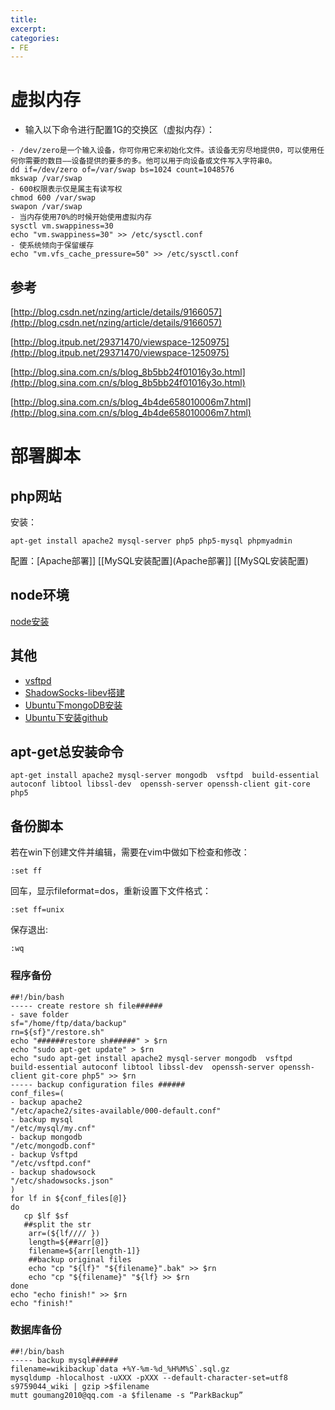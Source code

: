 ```yaml
---
title: 
excerpt: 
categories: 
- FE
---
```




# 虚拟内存
* 输入以下命令进行配置1G的交换区（虚拟内存）：
```
- /dev/zero是一个输入设备，你可你用它来初始化文件。该设备无穷尽地提供0，可以使用任何你需要的数目——设备提供的要多的多。他可以用于向设备或文件写入字符串0。
dd if=/dev/zero of=/var/swap bs=1024 count=1048576
mkswap /var/swap
- 600权限表示仅是属主有读写权
chmod 600 /var/swap
swapon /var/swap
- 当内存使用70%的时候开始使用虚拟内存
sysctl vm.swappiness=30
echo "vm.swappiness=30" >> /etc/sysctl.conf
- 使系统倾向于保留缓存
echo "vm.vfs_cache_pressure=50" >> /etc/sysctl.conf
```

## 参考
[http://blog.csdn.net/nzing/article/details/9166057](http://blog.csdn.net/nzing/article/details/9166057)

[http://blog.itpub.net/29371470/viewspace-1250975](http://blog.itpub.net/29371470/viewspace-1250975)

[http://blog.sina.com.cn/s/blog_8b5bb24f01016y3o.html](http://blog.sina.com.cn/s/blog_8b5bb24f01016y3o.html)

[http://blog.sina.com.cn/s/blog_4b4de658010006m7.html](http://blog.sina.com.cn/s/blog_4b4de658010006m7.html)

# 部署脚本
## php网站
安装：
```
apt-get install apache2 mysql-server php5 php5-mysql phpmyadmin
```
配置：[Apache部署]] [[MySQL安装配置](Apache部署]] [[MySQL安装配置)

## node环境
[node安装](node安装)

## 其他
* [vsftpd](vsftpd)
* [ShadowSocks-libev搭建](ShadowSocks-libev搭建)
* [Ubuntu下mongoDB安装](Ubuntu下mongoDB安装)
* [Ubuntu下安装github](Ubuntu下安装github)

## apt-get总安装命令
```
apt-get install apache2 mysql-server mongodb  vsftpd  build-essential autoconf libtool libssl-dev  openssh-server openssh-client git-core php5
```

## 备份脚本
若在win下创建文件并编辑，需要在vim中做如下检查和修改：
```
:set ff 
```
回车，显示fileformat=dos，重新设置下文件格式：
```
:set ff=unix 
```
保存退出:
```
:wq 
```

### 程序备份
```
##!/bin/bash
----- create restore sh file######
- save folder
sf="/home/ftp/data/backup"
rn=${sf}"/restore.sh"
echo "######restore sh######" > $rn
echo "sudo apt-get update" > $rn
echo "sudo apt-get install apache2 mysql-server mongodb  vsftpd  build-essential autoconf libtool libssl-dev  openssh-server openssh-client git-core php5" >> $rn
----- backup configuration files ######
conf_files=(
- backup apache2
"/etc/apache2/sites-available/000-default.conf" 
- backup mysql
"/etc/mysql/my.cnf" 
- backup mongodb
"/etc/mongodb.conf"
- backup Vsftpd
"/etc/vsftpd.conf"
- backup shadowsock
"/etc/shadowsocks.json"
)
for lf in ${conf_files[@]}
do
   cp $lf $sf
   ##split the str
    arr=(${lf//// }) 
    length=${##arr[@]} 
    filename=${arr[length-1]}
    ##backup original files
    echo "cp "${lf}" "${filename}".bak" >> $rn
    echo "cp "${filename}" "${lf} >> $rn
done
echo "echo finish!" >> $rn
echo "finish!"
```

### 数据库备份
```
##!/bin/bash
----- backup mysql######
filename=wikibackup`data +%Y-%m-%d_%H%M%S`.sql.gz
mysqldump -hlocalhost -uXXX -pXXX --default-character-set=utf8 s9759044_wiki | gzip >$filename
mutt goumang2010@qq.com -a $filename -s “ParkBackup”
```
